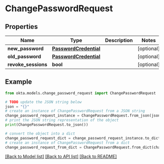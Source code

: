 # ChangePasswordRequest


## Properties

Name | Type | Description | Notes
------------ | ------------- | ------------- | -------------
**new_password** | [**PasswordCredential**](PasswordCredential.md) |  | [optional] 
**old_password** | [**PasswordCredential**](PasswordCredential.md) |  | [optional] 
**revoke_sessions** | **bool** |  | [optional] 

## Example

```python
from okta.models.change_password_request import ChangePasswordRequest

# TODO update the JSON string below
json = "{}"
# create an instance of ChangePasswordRequest from a JSON string
change_password_request_instance = ChangePasswordRequest.from_json(json)
# print the JSON string representation of the object
print(ChangePasswordRequest.to_json())

# convert the object into a dict
change_password_request_dict = change_password_request_instance.to_dict()
# create an instance of ChangePasswordRequest from a dict
change_password_request_from_dict = ChangePasswordRequest.from_dict(change_password_request_dict)
```
[[Back to Model list]](../README.md#documentation-for-models) [[Back to API list]](../README.md#documentation-for-api-endpoints) [[Back to README]](../README.md)


